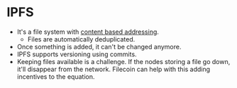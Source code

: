 # IPFS

- It's a file system with [content based addressing](https://www.youtube.com/watch?v=5Uj6uR3fp-U).
	- Files are automatically deduplicated.
- Once something is added, it can't be changed anymore.
- IPFS supports versioning using commits.
- Keeping files available is a challenge. If the nodes storing a file go down, it'll disappear from the network. Filecoin can help with this adding incentives to the equation.

